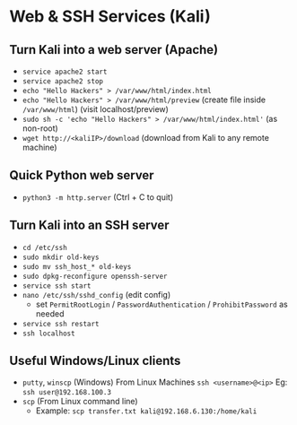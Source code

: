 # Web & SSH Services (Kali)

## Turn Kali into a web server (Apache)
- `service apache2 start`
- `service apache2 stop`
- `echo "Hello Hackers" > /var/www/html/index.html`
- `echo "Hello Hackers" > /var/www/html/preview` (create file inside `/var/www/html`) (visit localhost/preview)
- `sudo sh -c 'echo "Hello Hackers" > /var/www/html/index.html'` (as non-root)
- `wget http://<kaliIP>/download` (download from Kali to any remote machine)

## Quick Python web server
- `python3 -m http.server` (Ctrl + C to quit)

## Turn Kali into an SSH server
- `cd /etc/ssh`
- `sudo mkdir old-keys`
- `sudo mv ssh_host_* old-keys`
- `sudo dpkg-reconfigure openssh-server`
- `service ssh start`
- `nano /etc/ssh/sshd_config` (edit config)
  - set `PermitRootLogin` / `PasswordAuthentication` / `ProhibitPassword` as needed
- `service ssh restart`
- `ssh localhost`

## Useful Windows/Linux clients
- `putty`, `winscp` (Windows)
From Linux Machines
`ssh <username>@<ip>`
Eg: `ssh user@192.168.100.3`
- `scp` (From Linux command line)
  - Example: `scp transfer.txt kali@192.168.6.130:/home/kali`

